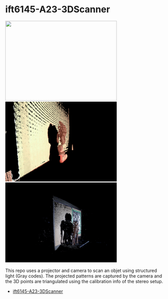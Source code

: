 # ift6145-A23-3DScanner

<img src="data/point_clouds/Groot/720/360view.gif" width="350" height="250"/><img src="data/point_clouds/Bouda/600/360view.gif" width="350" height="250"/><img src="data/point_clouds/Elephant/360view.gif" width="350" height="250"/>

This repo uses a projector and camera to scan an objet using structured light (Gray codes). The projected patterns are captured by the camera and the 3D points are triangulated using the calibration info of the stereo setup. 

- [ift6145-A23-3DScanner](#ift6145-a23-3dscanner)



